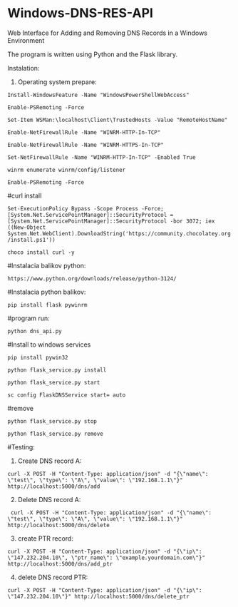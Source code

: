 # Windows-DNS-RES-API


Web Interface for Adding and Removing DNS Records in a Windows Environment

The program is written using Python and the Flask library.

Instalation:

1. Operating system prepare:

```Install-WindowsFeature -Name "WindowsPowerShellWebAccess"```

```Enable-PSRemoting -Force```

```Set-Item WSMan:\localhost\Client\TrustedHosts -Value "RemoteHostName"```

```Enable-NetFirewallRule -Name "WINRM-HTTP-In-TCP"```

```Enable-NetFirewallRule -Name "WINRM-HTTPS-In-TCP"```

```Set-NetFirewallRule -Name "WINRM-HTTP-In-TCP" -Enabled True```

```winrm enumerate winrm/config/listener```

```Enable-PSRemoting -Force```

#curl install

```Set-ExecutionPolicy Bypass -Scope Process -Force; [System.Net.ServicePointManager]::SecurityProtocol = [System.Net.ServicePointManager]::SecurityProtocol -bor 3072; iex ((New-Object System.Net.WebClient).DownloadString('https://community.chocolatey.org/install.ps1'))```

```choco install curl -y```


#Instalacia balikov python: 

```https://www.python.org/downloads/release/python-3124/```

#Instalacia python balikov:

```pip install flask pywinrm```

#program run:

```python dns_api.py```


#Install to windows services 

```pip install pywin32```

```python flask_service.py install```

```python flask_service.py start```

```sc config FlaskDNSService start= auto```

#remove

```python flask_service.py stop```

```python flask_service.py remove```









#Testing:


1. Create DNS record A:

```curl -X POST -H "Content-Type: application/json" -d "{\"name\": \"test\", \"type\": \"A\", \"value\": \"192.168.1.1\"}" http://localhost:5000/dns/add```


2. Delete DNS record A:

``` curl -X POST -H "Content-Type: application/json" -d "{\"name\": \"test\", \"type\": \"A\", \"value\": \"192.168.1.1\"}" http://localhost:5000/dns/delete```



3. create PTR record:

```curl -X POST -H "Content-Type: application/json" -d "{\"ip\": \"147.232.204.10\", \"ptr_name\": \"example.yourdomain.com\"}" http://localhost:5000/dns/add_ptr```


4. delete DNS record PTR:

```curl -X POST -H "Content-Type: application/json" -d "{\"ip\": \"147.232.204.10\"}" http://localhost:5000/dns/delete_ptr```
